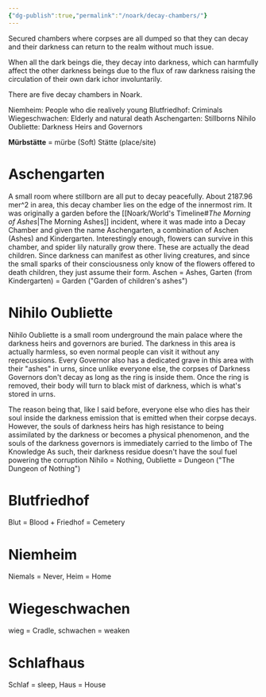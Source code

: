 ```yaml
---
{"dg-publish":true,"permalink":"/noark/decay-chambers/"}
---
```


Secured chambers where corpses are all dumped so that they can decay and their darkness can return to the realm without much issue.

When all the dark beings die, they decay into darkness, which can harmfully affect the other darkness beings due to the flux of raw darkness raising the circulation of their own dark ichor involuntarily.

There are five decay chambers in Noark.

Niemheim: People who die realively young
Blutfriedhof: Criminals
Wiegeschwachen: Elderly and natural death
Aschengarten: Stillborns
Nihilo Oubliette: Darkness Heirs and Governors

**Mürbstätte** = mürbe (Soft) Stätte (place/site)

# Aschengarten

A small room where stillborn are all put to decay peacefully. About 2187.96 mer^2 in area, this decay chamber lies on the edge of the innermost rim. It was originally a garden before the [[Noark/World's Timeline#*The Morning of Ashes*\|The Morning Ashes]] incident, where it was made into a Decay Chamber and given the name Aschengarten, a combination of Aschen (Ashes) and Kindergarten.
Interestingly enough, flowers can survive in this chamber, and spider lily naturally grow there. These are actually the dead children. Since darkness can manifest as other living creatures, and since the small sparks of their consciousness only know of the flowers offered to death children, they just assume their form.
Aschen = Ashes, Garten (from Kindergarten) = Garden ("Garden of children's ashes")




# Nihilo Oubliette

Nihilo Oubliette is a small room underground the main palace where the darkness heirs and governors are buried. The darkness in this area is actually harmless, so even normal people can visit it without any reprecussions. Every Governor also has a dedicated grave in this area with their "ashes" in urns, since unlike everyone else, the corpses of Darkness Governors don't decay as long as the ring is inside them. Once the ring is removed, their body will turn to black mist of darkness, which is what's stored in urns.

The reason being that, like I said before, everyone else who dies has their soul inside the darkness emission that is emitted when their corpse decays. However, the souls of darkness heirs has high resistance to being assimilated by the darkness or becomes a physical phenomenon, and the souls of the darkness governors is immediately carried to the limbo of The Knowledge
As such, their darkness residue doesn't have the soul fuel powering the corruption
Nihilo = Nothing, Oubliette = Dungeon ("The Dungeon of Nothing")

# Blutfriedhof

Blut = Blood + Friedhof = Cemetery

# Niemheim

Niemals = Never, Heim = Home


# Wiegeschwachen

wieg = Cradle, schwachen = weaken

# Schlafhaus

Schlaf = sleep, Haus = House
